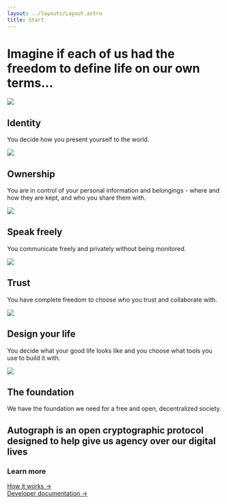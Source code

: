 ```yaml
---
layout: ../layouts/Layout.astro
title: Start
---
```


# Imagine if each of us had the freedom to define life on our own terms...

<div class="section-wrapper">

<section>

![](/images/identities.png)

## Identity

You decide how you present yourself to the world.

</section>

<section>

![](/images/ownership.png)

## Ownership

You are in control of your personal information and belongings - where and how
they are kept, and who you share them with.

</section>

<section>

![](/images/speak-freely.png)

## Speak freely

You communicate freely and privately without being monitored.

</section>

<section>

![](/images/handshake.png)

## Trust

You have complete freedom to choose who you trust and collaborate with.

</section>

<section>

![](/images/build.png)

## Design your life

You decide what your good life looks like and you choose what tools you use to
build it with.

</section>

<section>

![](/images/society.png)

## The foundation

We have the foundation we need for a free and open, decentralized society.

</section>

</div>

## Autograph is an open cryptographic protocol designed to help give us agency over our digital lives

### Learn more

[How it works &rarr;](/overview)\
[Developer documentation &rarr;](/docs)
